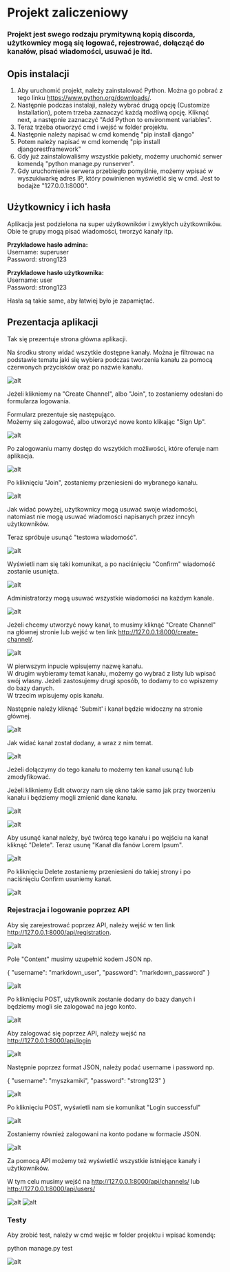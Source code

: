 # Projekt zaliczeniowy

### Projekt jest swego rodzaju prymitywną kopią discorda, użytkownicy mogą się logować, rejestrować, dołącząć do kanałów, pisać wiadomości, usuwać je itd.

## Opis instalacji
1. Aby uruchomić projekt, należy zainstalować Python. Można go pobrać z tego linku https://www.python.org/downloads/.
2. Następnie podczas instalaji, należy wybrać drugą opcję (Customize Installation), potem trzeba zaznaczyć każdą możliwą opcję. Kliknąć next, a następnie zaznaczyć "Add Python to environment variables".
3. Teraz trzeba otworzyć cmd i wejść w folder projektu.
4. Następnie należy napisać w cmd komendę "pip install django"
5. Potem należy napisać w cmd komendę "pip install djangorestframework"
6. Gdy już zainstalowaliśmy wszystkie pakiety, możemy uruchomić serwer komendą "python manage.py runserver".
7. Gdy uruchomienie serwera przebiegło pomyślnie, możemy wpisać w wyszukiwarkę adres IP, który powinienen wyświetlić się w cmd.
Jest to bodajże "127.0.0.1:8000".

## Użytkownicy i ich hasła

Aplikacja jest podzielona na super użytkowników i zwykłych użytkowników.
Obie te grupy mogą pisać wiadomości, tworzyć kanały itp.

**Przykładowe hasło admina:**  
Username: superuser  
Password: strong123

**Przykładowe hasło użytkownika:**  
Username: user  
Password: strong123  

Hasła są takie same, aby łatwiej było je zapamiętać.

## Prezentacja aplikacji

Tak się prezentuje strona główna aplikacji.

Na środku strony widać wszytkie dostępne kanały. Można je filtrowac na podstawie tematu jaki się wybiera podczas tworzenia kanału za pomocą czerwonych przycisków oraz po nazwie kanału. 

![alt](python_discord/imgs/1)

Jeżeli klikniemy na "Create Channel", albo "Join", to zostaniemy odesłani do formularza logowania.  

Formularz prezentuje się następująco.  
Możemy się zalogować, albo utworzyć nowe konto klikając "Sign Up".

![alt](imgs/2.png)


Po zalogowaniu mamy dostęp do wszytkich możliwości, które oferuje nam aplikacja.


![alt](imgs/3.png "3")

Po kliknięciu "Join", zostaniemy przeniesieni do wybranego kanału.


![alt](imgs/4.png "4")

Jak widać powyżej, użytkownicy mogą usuwać swoje wiadomości, natomiast nie mogą usuwać wiadomości napisanych przez inncyh użytkowników.  

Teraz spróbuje usunąć "testowa wiadomość".

![alt](imgs/5.png "5")

Wyświetli nam się taki komunikat, a po naciśnięciu "Confirm" wiadomość zostanie usunięta.


![alt](imgs/6.png "6")


Administratorzy mogą usuwać wszystkie wiadomości na każdym kanale.


![alt](imgs/7.png "7")

Jeżeli chcemy utworzyć nowy kanał, to musimy kliknąć "Create Channel" na głównej stronie lub wejść w ten link http://127.0.0.1:8000/create-channel/.

![alt](imgs/8.png "8")

W pierwszym inpucie wpisujemy nazwę kanału.  
W drugim wybieramy temat kanału, możemy go wybrać z listy lub wpisać swój własny. Jeżeli zastosujemy drugi sposób, to dodamy to co wpiszemy do bazy danych.  
W trzecim wpisujemy opis kanału.  

Następnie należy kliknąć 'Submit' i kanał będzie widoczny na stronie głównej.


![alt](imgs/9.png "9")


Jak widać kanał został dodany, a wraz z nim temat.


![alt](imgs/10.png "10")

Jeżeli dołączymy do tego kanału to możemy ten kanał usunąć lub zmodyfikować.  

Jeżeli klikniemy Edit otworzy nam się okno takie samo jak przy tworzeniu kanału i będziemy mogli zmienić dane kanału.

![alt](imgs/11.png "11")

![alt](imgs/12.png "12")

Aby usunąć kanał należy, być twórcą tego kanału i po wejściu na kanał kliknąć "Delete". Teraz usunę "Kanał dla fanów Lorem Ipsum".


![alt](imgs/13.png "13")

Po kliknięciu Delete zostaniemy przeniesieni do takiej strony i po naciśnięciu Confirm usuniemy kanał.



![alt](imgs/14.png "14")


### Rejestracja i logowanie poprzez API

Aby się zarejestrować poprzez API, należy wejść w ten link http://127.0.0.1:8000/api/registration.  

![alt](imgs/15.png "15")


Pole "Content" musimy uzupełnić kodem JSON np.

{
  "username": "markdown_user",
  "password": "markdown_password"
}


![alt](imgs/16.png "16")

Po kliknięciu POST, użytkownik zostanie dodany do bazy danych i będziemy mogli sie zalogować na jego konto.

![alt](imgs/17.png "17")


Aby zalogować się poprzez API, należy wejść na http://127.0.0.1:8000/api/login

![alt](imgs/18.png "18")

Następnie poprzez format JSON, należy podać username i password np.

{
  "username": "myszkamiki",
  "password": "strong123"
}


![alt](imgs/19.png "19")

Po kliknięciu POST, wyświetli nam sie komunikat "Login successful"


![alt](imgs/20.png "20")


Zostaniemy również zalogowani na konto podane w formacie JSON.


![alt](imgs/21.png "21")


Za pomocą API możemy też wyświetlić wszystkie istniejące kanały i użytkowników.

W tym celu musimy wejść na http://127.0.0.1:8000/api/channels/ lub http://127.0.0.1:8000/api/users/


![alt](imgs/22.png "22")
![alt](imgs/23.png "23")

### Testy

Aby zrobić test, należy w cmd wejśc w folder projektu i wpisać komendę:

python manage.py test


![alt](imgs/24.png "24")

